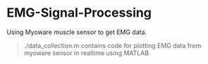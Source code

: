 # EMG-Signal-Processing
Using Myoware muscle sensor to get EMG data.

> ./data_collection.m contains code for plotting EMG data from myoware sensor in realtime using MATLAB
